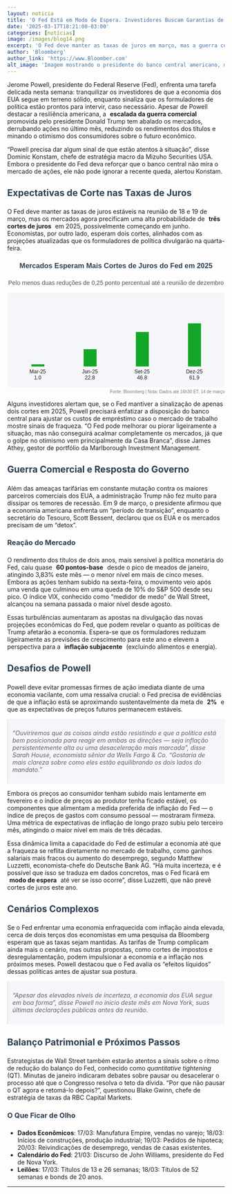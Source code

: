 ```yaml
---
layout: noticia
title: 'O Fed Está em Modo de Espera. Investidores Buscam Garantias de Ação, Se Necessário'
date: '2025-03-17T18:21:00-03:00'
categories: [notícias]
image: /images/blog14.png
excerpt: 'O Fed deve manter as taxas de juros em março, mas a guerra comercial de Trump pressiona os mercados, aumentando as expectativas de cortes em 2025, enquanto Powell busca equilibrar otimismo e prontidão para agir.'
author: 'Bloomberg'
author_link: 'https://www.Bloomber.com'
alt_image: 'Imagem mostrando o presidente do banco central americano, mais conhecido como FED.'
---
```


Jerome Powell, presidente do Federal Reserve (Fed), enfrenta uma tarefa delicada nesta semana: tranquilizar os investidores de que a economia dos EUA segue em terreno sólido, enquanto sinaliza que os formuladores de política estão prontos para intervir, caso necessário. Apesar de Powell destacar a resiliência americana, a <span class="highlight">escalada da guerra comercial</span> promovida pelo presidente Donald Trump tem abalado os mercados, derrubando ações no último mês, reduzindo os rendimentos dos títulos e minando o otimismo dos consumidores sobre o futuro econômico.

“Powell precisa dar algum sinal de que estão atentos à situação”, disse Dominic Konstam, chefe de estratégia macro da Mizuho Securities USA. Embora o presidente do Fed deva reforçar que o banco central não mira o mercado de ações, ele não pode ignorar a recente queda, alertou Konstam.

## Expectativas de Corte nas Taxas de Juros

O Fed deve manter as taxas de juros estáveis na reunião de 18 e 19 de março, mas os mercados agora precificam uma alta probabilidade de <span class="highlight">três cortes de juros</span> em 2025, possivelmente começando em junho. Economistas, por outro lado, esperam dois cortes, alinhados com as projeções atualizadas que os formuladores de política divulgarão na quarta-feira.

<div style="width: 100%; max-width: 850px; margin: 10px 0; font-family: Arial, sans-serif;">
    <h3 style="text-align: center; color: #2c3e50;">Mercados Esperam Mais Cortes de Juros do Fed em 2025</h3>
    <p style="text-align: center; font-size: 14px; color: #555;">Pelo menos duas reduções de 0,25 ponto percentual até a reunião de dezembro</p>
    <div style="background-color: #f5f6fa; padding: 10px; border-radius: 5px;">
        <div style="display: flex; justify-content: space-between; align-items: flex-end; height: 200px;">
            <div style="text-align: center; flex: 1;">
                <div style="background-color:rgb(19, 167, 39); height: 5px; width: 30px; margin: 0 auto;"></div>
                <p style="font-size: 12px; margin: 5px 0;">Mar-25<br>1.0</p>
            </div>
            <div style="text-align: center; flex: 1;">
                <div style="background-color: rgb(19, 167, 39); height: 40px; width: 30px; margin: 0 auto;"></div>
                <p style="font-size: 12px; margin: 5px 0;">Jun-25<br>22.8</p>
            </div>
            <div style="text-align: center; flex: 1;">
                <div style="background-color: rgb(19, 167, 39); height: 80px; width: 30px; margin: 0 auto;"></div>
                <p style="font-size: 12px; margin: 5px 0;">Set-25<br>46.8</p>
            </div>
            <div style="text-align: center; flex: 1;">
                <div style="background-color: rgb(19, 167, 39); height: 100px; width: 30px; margin: 0 auto;"></div>
                <p style="font-size: 12px; margin: 5px 0;">Dez-25<br>61.9</p>
            </div>
        </div>
    </div>
    <p style="font-size: 10px; color: #777; text-align: right; margin-top: 5px;">Fonte: Bloomberg | Nota: Dados até 16h30 ET, 14 de março</p>
</div>

Alguns investidores alertam que, se o Fed mantiver a sinalização de apenas dois cortes em 2025, Powell precisará enfatizar a disposição do banco central para ajustar os custos de empréstimo caso o mercado de trabalho mostre sinais de fraqueza. “O Fed pode melhorar ou piorar ligeiramente a situação, mas não conseguirá acalmar completamente os mercados, já que o golpe no otimismo vem principalmente da Casa Branca”, disse James Athey, gestor de portfólio da Marlborough Investment Management.

## Guerra Comercial e Resposta do Governo

Além das ameaças tarifárias em constante mutação contra os maiores parceiros comerciais dos EUA, a administração Trump não fez muito para dissipar os temores de recessão. Em 9 de março, o presidente afirmou que a economia americana enfrenta um “período de transição”, enquanto o secretário do Tesouro, Scott Bessent, declarou que os EUA e os mercados precisam de um “detox”.

### Reação do Mercado

O rendimento dos títulos de dois anos, mais sensível à política monetária do Fed, caiu quase <span class="highlight">60 pontos-base</span> desde o pico de meados de janeiro, atingindo 3,83% este mês — o menor nível em mais de cinco meses. Embora as ações tenham subido na sexta-feira, o movimento veio após uma venda que culminou em uma queda de 10% do S&P 500 desde seu pico. O índice VIX, conhecido como “medidor de medo” de Wall Street, alcançou na semana passada o maior nível desde agosto.

Essas turbulências aumentaram as apostas na divulgação das novas projeções econômicas do Fed, que podem revelar o quanto as políticas de Trump afetarão a economia. Espera-se que os formuladores reduzam ligeiramente as previsões de crescimento para este ano e elevem a perspectiva para a <span class="highlight">inflação subjacente</span> (excluindo alimentos e energia).

## Desafios de Powell

Powell deve evitar promessas firmes de ação imediata diante de uma economia vacilante, com uma ressalva crucial: o Fed precisa de evidências de que a inflação está se aproximando sustentavelmente da meta de <span class="highlight">2%</span> e que as expectativas de preços futuros permanecem estáveis.

> “Ouviriremos que as coisas ainda estão resistindo e que a política está bem posicionada para reagir em ambas as direções — seja inflação persistentemente alta ou uma desaceleração mais marcada”, disse Sarah House, economista sênior da Wells Fargo & Co. “Gostaria de mais clareza sobre como eles estão equilibrando os dois lados do mandato.”

Embora os preços ao consumidor tenham subido mais lentamente em fevereiro e o índice de preços ao produtor tenha ficado estável, os componentes que alimentam a medida preferida de inflação do Fed — o índice de preços de gastos com consumo pessoal — mostraram firmeza. Uma métrica de expectativas de inflação de longo prazo subiu pelo terceiro mês, atingindo o maior nível em mais de três décadas.

Essa dinâmica limita a capacidade do Fed de estimular a economia até que a fraqueza se reflita diretamente no mercado de trabalho, como ganhos salariais mais fracos ou aumento do desemprego, segundo Matthew Luzzetti, economista-chefe do Deutsche Bank AG. “Há muita incerteza, e é possível que isso se traduza em dados concretos, mas o Fed ficará em <span class="highlight">modo de espera</span> até ver se isso ocorre”, disse Luzzetti, que não prevê cortes de juros este ano.

## Cenários Complexos

Se o Fed enfrentar uma economia enfraquecida com inflação ainda elevada, cerca de dois terços dos economistas em uma pesquisa da Bloomberg esperam que as taxas sejam mantidas. As tarifas de Trump complicam ainda mais o cenário, mas outras propostas, como cortes de impostos e desregulamentação, podem impulsionar a economia e a inflação nos próximos meses. Powell destacou que o Fed avalia os “efeitos líquidos” dessas políticas antes de ajustar sua postura.

> “Apesar dos elevados níveis de incerteza, a economia dos EUA segue em boa forma”, disse Powell no início deste mês em Nova York, suas últimas declarações públicas antes da reunião.

## Balanço Patrimonial e Próximos Passos

Estrategistas de Wall Street também estarão atentos a sinais sobre o ritmo de redução do balanço do Fed, conhecido como _quantitative tightening_ (QT). Minutas de janeiro indicaram debates sobre pausar ou desacelerar o processo até que o Congresso resolva o teto da dívida. “Por que não pausar o QT agora e retomá-lo depois?”, questionou Blake Gwinn, chefe de estratégia de taxas da RBC Capital Markets.

### O Que Ficar de Olho

- **Dados Econômicos**: 17/03: Manufatura Empire, vendas no varejo; 18/03: Inícios de construções, produção industrial; 19/03: Pedidos de hipoteca; 20/03: Reivindicações de desemprego, vendas de casas existentes.
- **Calendário do Fed**: 21/03: Discurso de John Williams, presidente do Fed de Nova York.
- **Leilões**: 17/03: Títulos de 13 e 26 semanas; 18/03: Títulos de 52 semanas e bonds de 20 anos.

---

<style>
.highlight {

    padding: 2px 5px;
    font-weight: bold;
    border-radius: 3px;
}
h1, h2, h3 {
    color: #2c3e50;
    padding-bottom: 5px;
}
blockquote {
    background-color: #f5f6fa;
    padding: 10px;
    margin: 10px 0;
    font-style: italic;
}
</style>
